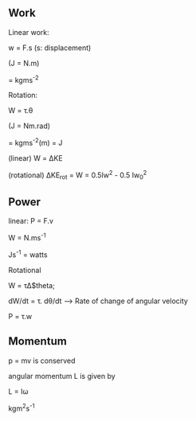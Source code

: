 ## Work
Linear work:

w = F.s   (s: displacement)

(J = N.m)

= kgms<sup>-2</sup>

Rotation:

W = &tau;.&theta;

(J = Nm.rad)

= kgms<sup>-2</sup>(m) = J

(linear) W = &Delta;KE

(rotational) &Delta;KE<sub>rot</sub> = W = 0.5Iw<sup>2</sup> - 0.5
Iw<sub>0</sub><sup>2</sup>

## Power
linear:
P = F.v

W = N.ms<sup>-1</sup>

Js<sup>-1</sup> = watts

Rotational

W = &tau;&Delta;$theta;

dW/dt = &tau;. d&theta;/dt  --> Rate of change of angular velocity

P = &tau;.w

## Momentum

p = mv is conserved

angular momentum L is given by

L = I&omega;

kgm<sup>2</sup>s<sup>-1</sup>
